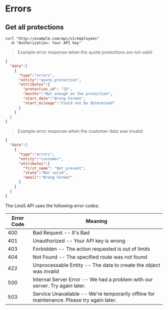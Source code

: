 # Errors

## Get all protections
```shell
curl "http://example.com/api/v1/employees"
  -H "Authorization: Your API key"
```

> Example error response when the quote protections are not valid:

```json
{
  "data":[
    {
      "type":"errors",
      "entity":"quote_protection",
      "attributes":{
        "protection_id": "25",
        "months":"Not enough on the protection",
        "start_date":"Wrong Format",
        "start_mileage":"Could not be determined"
      }
    }
  ]
}
```

> Example error response when the customer data was invalid:

```json
{
  "data":[
    {
      "type":"errors",
      "entity":"customer",
      "attributes":{
        "first_name": "Not present",
        "state":"Not valid",
        "email":"Wrong Format"
      }
    }
  ]
}
```

The Line5 API uses the following error codes:


Error Code | Meaning
---------- | -------
400 | Bad Request -- It's Bad
401 | Unauthorized -- Your API key is wrong
403 | Forbidden -- The action requested is out of limits
404 | Not Found -- The specified route was not found
422 | Unprocessable Entity -- The data to create the object was invalid
500 | Internal Server Error -- We had a problem with our server. Try again later.
503 | Service Unavailable -- We're temporarily offline for maintenance. Please try again later.


